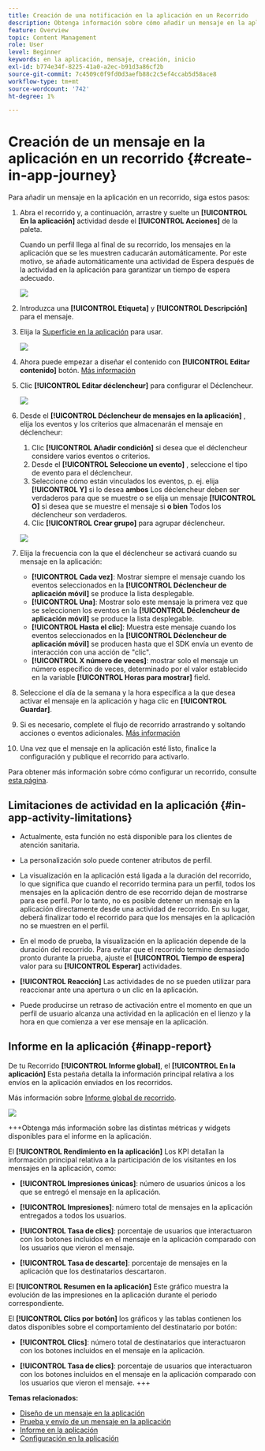 ```yaml
---
title: Creación de una notificación en la aplicación en un Recorrido
description: Obtenga información sobre cómo añadir un mensaje en la aplicación en un recorrido
feature: Overview
topic: Content Management
role: User
level: Beginner
keywords: en la aplicación, mensaje, creación, inicio
exl-id: b774e34f-8225-41a0-a2ec-b91d3a86cf2b
source-git-commit: 7c4509c0f9fd0d3aefb88c2c5ef4ccab5d58ace8
workflow-type: tm+mt
source-wordcount: '742'
ht-degree: 1%

---
```



# Creación de un mensaje en la aplicación en un recorrido {#create-in-app-journey}

Para añadir un mensaje en la aplicación en un recorrido, siga estos pasos:

1. Abra el recorrido y, a continuación, arrastre y suelte un **[!UICONTROL En la aplicación]** actividad desde el **[!UICONTROL Acciones]** de la paleta.

   Cuando un perfil llega al final de su recorrido, los mensajes en la aplicación que se les muestren caducarán automáticamente. Por este motivo, se añade automáticamente una actividad de Espera después de la actividad en la aplicación para garantizar un tiempo de espera adecuado.

   ![](assets/in_app_journey_1.png)

1. Introduzca una **[!UICONTROL Etiqueta]** y **[!UICONTROL Descripción]** para el mensaje.

1. Elija la [Superficie en la aplicación](inapp-configuration.md) para usar.

   ![](assets/in_app_journey_2.png)

1. Ahora puede empezar a diseñar el contenido con **[!UICONTROL Editar contenido]** botón. [Más información](design-in-app.md)

1. Clic **[!UICONTROL Editar déclencheur]** para configurar el Déclencheur.

   ![](assets/in_app_journey_4.png)

1. Desde el **[!UICONTROL Déclencheur de mensajes en la aplicación]** , elija los eventos y los criterios que almacenarán el mensaje en déclencheur:

   1. Clic **[!UICONTROL Añadir condición]** si desea que el déclencheur considere varios eventos o criterios.
   1. Desde el **[!UICONTROL Seleccione un evento]** , seleccione el tipo de evento para el déclencheur.
   1. Seleccione cómo están vinculados los eventos, p. ej. elija **[!UICONTROL Y]** si lo desea **ambos** Los déclencheur deben ser verdaderos para que se muestre o se elija un mensaje **[!UICONTROL O]** si desea que se muestre el mensaje si **o bien** Todos los déclencheur son verdaderos.
   1. Clic **[!UICONTROL Crear grupo]** para agrupar déclencheur.

   ![](assets/in_app_journey_3.png)

1. Elija la frecuencia con la que el déclencheur se activará cuando su mensaje en la aplicación:

   * **[!UICONTROL Cada vez]**: Mostrar siempre el mensaje cuando los eventos seleccionados en la **[!UICONTROL Déclencheur de aplicación móvil]** se produce la lista desplegable.
   * **[!UICONTROL Una]**: Mostrar solo este mensaje la primera vez que se seleccionen los eventos en la **[!UICONTROL Déclencheur de aplicación móvil]** se produce la lista desplegable.
   * **[!UICONTROL Hasta el clic]**: Muestra este mensaje cuando los eventos seleccionados en la **[!UICONTROL Déclencheur de aplicación móvil]** se producen hasta que el SDK envía un evento de interacción con una acción de &quot;clic&quot;.
   * **[!UICONTROL X número de veces]**: mostrar solo el mensaje un número específico de veces, determinado por el valor establecido en la variable **[!UICONTROL Horas para mostrar]** field.

1. Seleccione el día de la semana y la hora específica a la que desea activar el mensaje en la aplicación y haga clic en **[!UICONTROL Guardar]**.

1. Si es necesario, complete el flujo de recorrido arrastrando y soltando acciones o eventos adicionales. [Más información](../building-journeys/about-journey-activities.md)

1. Una vez que el mensaje en la aplicación esté listo, finalice la configuración y publique el recorrido para activarlo.

Para obtener más información sobre cómo configurar un recorrido, consulte [esta página](../building-journeys/journey-gs.md).

## Limitaciones de actividad en la aplicación {#in-app-activity-limitations}

* Actualmente, esta función no está disponible para los clientes de atención sanitaria.

* La personalización solo puede contener atributos de perfil.

* La visualización en la aplicación está ligada a la duración del recorrido, lo que significa que cuando el recorrido termina para un perfil, todos los mensajes en la aplicación dentro de ese recorrido dejan de mostrarse para ese perfil.  Por lo tanto, no es posible detener un mensaje en la aplicación directamente desde una actividad de recorrido. En su lugar, deberá finalizar todo el recorrido para que los mensajes en la aplicación no se muestren en el perfil.

* En el modo de prueba, la visualización en la aplicación depende de la duración del recorrido. Para evitar que el recorrido termine demasiado pronto durante la prueba, ajuste el **[!UICONTROL Tiempo de espera]** valor para su **[!UICONTROL Esperar]** actividades.

* **[!UICONTROL Reacción]** Las actividades de no se pueden utilizar para reaccionar ante una apertura o un clic en la aplicación.

* Puede producirse un retraso de activación entre el momento en que un perfil de usuario alcanza una actividad en la aplicación en el lienzo y la hora en que comienza a ver ese mensaje en la aplicación.

## Informe en la aplicación {#inapp-report}

De tu Recorrido **[!UICONTROL Informe global]**, el **[!UICONTROL En la aplicación]** Esta pestaña detalla la información principal relativa a los envíos en la aplicación enviados en los recorridos.

Más información sobre [Informe global de recorrido](../reports/journey-global-report.md).

![](assets/in-app-journey-report.png)

+++Obtenga más información sobre las distintas métricas y widgets disponibles para el informe en la aplicación.

El **[!UICONTROL Rendimiento en la aplicación]** Los KPI detallan la información principal relativa a la participación de los visitantes en los mensajes en la aplicación, como:

* **[!UICONTROL Impresiones únicas]**: número de usuarios únicos a los que se entregó el mensaje en la aplicación.

* **[!UICONTROL Impresiones]**: número total de mensajes en la aplicación entregados a todos los usuarios.

* **[!UICONTROL Tasa de clics]**: porcentaje de usuarios que interactuaron con los botones incluidos en el mensaje en la aplicación comparado con los usuarios que vieron el mensaje.

* **[!UICONTROL Tasa de descarte]**: porcentaje de mensajes en la aplicación que los destinatarios descartaron.

El **[!UICONTROL Resumen en la aplicación]** Este gráfico muestra la evolución de las impresiones en la aplicación durante el periodo correspondiente.

El **[!UICONTROL Clics por botón]** los gráficos y las tablas contienen los datos disponibles sobre el comportamiento del destinatario por botón:

* **[!UICONTROL Clics]**: número total de destinatarios que interactuaron con los botones incluidos en el mensaje en la aplicación.

* **[!UICONTROL Tasa de clics]**: porcentaje de usuarios que interactuaron con los botones incluidos en el mensaje en la aplicación comparado con los usuarios que vieron el mensaje.
+++

**Temas relacionados:**

* [Diseño de un mensaje en la aplicación](design-in-app.md)
* [Prueba y envío de un mensaje en la aplicación](send-in-app.md)
* [Informe en la aplicación](../reports/campaign-global-report.md#inapp-report)
* [Configuración en la aplicación](inapp-configuration.md)
